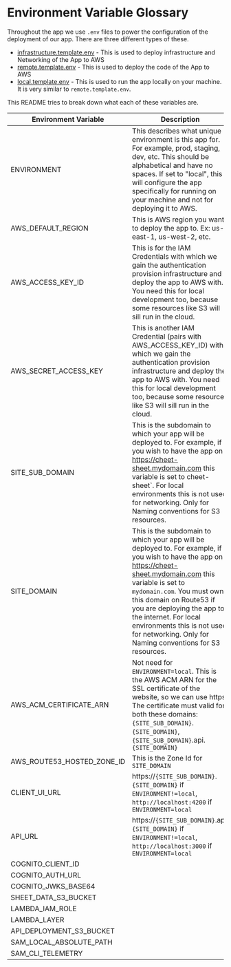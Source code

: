 # Environment Variable Glossary

Throughout the app we use `.env` files to power the configuration of the deployment of our app. There are three different types of these.
- [infrastructure.template.env](.env_templates/infrastructure.template.env) - This is used to deploy infrastructure and Networking of the App to AWS
- [remote.template.env](.env_templates/remote.template.env) - This is used to deploy the code of the App to AWS
- [local.template.env](.env_templates/local.template.env) - This is used to run the app locally on your machine. It is very similar to `remote.template.env`.

This README tries to break down what each of these variables are.


| Environment Variable              | Description                                                               |
| --------------------------------- | ------------------------------------------------------------------------- |
| ENVIRONMENT                       | This describes what unique environment is this app for. For example, prod, staging, dev, etc. This should be alphabetical and have no spaces. If set to "local", this will configure the app specifically for running on your machine and not for deploying it to AWS. |
| AWS_DEFAULT_REGION                | This is AWS region you want to deploy the app to. Ex: us-east-1, us-west-2, etc. |
| AWS_ACCESS_KEY_ID                 | This is for the IAM Credentials with which we gain the authentication provision infrastructure and deploy the app to AWS with. You need this for local development too, because some resources like S3 will sill run in the cloud. |
| AWS_SECRET_ACCESS_KEY             | This is another IAM Credential (pairs with AWS_ACCESS_KEY_ID) with which we gain the authentication provision infrastructure and deploy the app to AWS with. You need this for local development too, because some resources like S3 will sill run in the cloud. |
| SITE_SUB_DOMAIN                   | This is the subdomain to which your app will be deployed to. For example, if you wish to have the app on https://cheet-sheet.mydomain.com this variable is set to cheet-sheet`. For local environments this is not used for networking. Only for Naming conventions for S3 resources. |
| SITE_DOMAIN                       | This is the subdomain to which your app will be deployed to. For example, if you wish to have the app on https://cheet-sheet.mydomain.com this variable is set to `mydomain.com`. You must own this domain on Route53 if you are deploying the app to the internet. For local environments this is not used for networking. Only for Naming conventions for S3 resources. |
| AWS_ACM_CERTIFICATE_ARN           | Not need for `ENVIRONMENT=local`. This is the AWS ACM ARN for the SSL certificate of the website, so we can use https. The certificate must valid for both these domains: `{SITE_SUB_DOMAIN}`.`{SITE_DOMAIN}`, `{SITE_SUB_DOMAIN}`.api.`{SITE_DOMAIN}` |
| AWS_ROUTE53_HOSTED_ZONE_ID        | This is the Zone Id for `SITE_DOMAIN` |
| CLIENT_UI_URL                     | https://`{SITE_SUB_DOMAIN}`.`{SITE_DOMAIN}` if `ENVIRONMENT!=local`, `http://localhost:4200` if `ENVIRONMENT=local`|
| API_URL                           | https://`{SITE_SUB_DOMAIN}`.api.`{SITE_DOMAIN}` if `ENVIRONMENT!=local`, `http://localhost:3000` if `ENVIRONMENT=local`|
| COGNITO_CLIENT_ID                 | |
| COGNITO_AUTH_URL                  | |
| COGNITO_JWKS_BASE64               | |
| SHEET_DATA_S3_BUCKET              | |
| LAMBDA_IAM_ROLE                   | |
| LAMBDA_LAYER                      | |
| API_DEPLOYMENT_S3_BUCKET          | |
| SAM_LOCAL_ABSOLUTE_PATH           | |
| SAM_CLI_TELEMETRY                 | |
